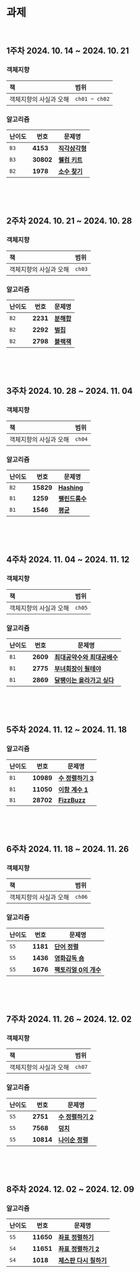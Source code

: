 # 과제
</br>

## 1주차 2024. 10. 14 ~ 2024. 10. 21
### 객체지향
| 책 | 범위 |
|:---|:---|
| 객체지향의 사실과 오해   | `ch01 ~ ch02`

### 알고리즘
| 난이도 | 번호 | 문제명 |
|---|---|---|
| `B3`   | **4153** | [**직각삼각형**](https://www.acmicpc.net/problem/4153)
| `B3`   | **30802** | [**웰컴 키트**](https://www.acmicpc.net/problem/30802)
| `B2`   | **1978** | [**소수 찾기**](https://www.acmicpc.net/problem/1978)

<br><br><br>

## 2주차 2024. 10. 21 ~ 2024. 10. 28
### 객체지향
| 책 | 범위 |
|:---|:---|
| 객체지향의 사실과 오해   | `ch03`

### 알고리즘
| 난이도 | 번호 | 문제명 |
|---|---|---|
| `B2`   | **2231** | [**분해합**](https://www.acmicpc.net/problem/2231)
| `B2`   | **2292** | [**벌집**](https://www.acmicpc.net/problem/2292)
| `B2`   | **2798** | [**블랙잭**](https://www.acmicpc.net/problem/2292)

<br><br><br>

## 3주차 2024. 10. 28 ~ 2024. 11. 04
### 객체지향
| 책 | 범위 |
|:---|:---|
| 객체지향의 사실과 오해   | `ch04`

### 알고리즘
| 난이도 | 번호 | 문제명 |
|---|---|---|
| `B2`   | **15829** | [**Hashing**](https://www.acmicpc.net/problem/15829)
| `B1`   | **1259** | [**팰린드롬수**](https://www.acmicpc.net/problem/1259)
| `B1`   | **1546** | [**평균**](https://www.acmicpc.net/problem/1546)

<br><br><br>

## 4주차 2024. 11. 04 ~ 2024. 11. 12
### 객체지향
| 책 | 범위 |
|:---|:---|
| 객체지향의 사실과 오해   | `ch05`

### 알고리즘
| 난이도 | 번호 | 문제명 |
|---|---|---|
| `B1`   | **2609** | [**최대공약수와 최대공배수**](https://www.acmicpc.net/problem/2609)
| `B1`   | **2775** | [**부녀회장이 될테야**](https://www.acmicpc.net/problem/2775)
| `B1`   | **2869** | [**달팽이는 올라가고 싶다**](https://www.acmicpc.net/problem/2869)

<br><br><br>

## 5주차 2024. 11. 12 ~ 2024. 11. 18

### 알고리즘
| 난이도 | 번호 | 문제명 |
|---|---|---|
| `B1`   | **10989** | [**수 정렬하기 3**](https://www.acmicpc.net/problem/10989)
| `B1`   | **11050** | [**이항 계수 1**](https://www.acmicpc.net/problem/11050)
| `B1`   | **28702** | [**FizzBuzz**](https://www.acmicpc.net/problem/28702)

<br><br><br>

## 6주차 2024. 11. 18 ~ 2024. 11. 26
### 객체지향
| 책 | 범위 |
|:---|:---|
| 객체지향의 사실과 오해   | `ch06`

### 알고리즘
| 난이도 | 번호 | 문제명 |
|---|---|---|
| `S5`   | **1181** | [**단어 정렬**](https://www.acmicpc.net/problem/1181)
| `S5`   | **1436** | [**영화감독 숌**](https://www.acmicpc.net/problem/1436)
| `S5`   | **1676** | [**팩토리얼 0의 개수**](https://www.acmicpc.net/problem/1676)

<br><br><br>


## 7주차 2024. 11. 26 ~ 2024. 12. 02
### 객체지향
| 책 | 범위 |
|:---|:---|
| 객체지향의 사실과 오해   | `ch07`

### 알고리즘
| 난이도 | 번호 | 문제명 |
|---|---|---|
| `S5`   | **2751** | [**수 정렬하기 2**](https://www.acmicpc.net/problem/2751)
| `S5`   | **7568** | [**덩치**](https://www.acmicpc.net/problem/7568)
| `S5`   | **10814** | [**나이순 정렬**](https://www.acmicpc.net/problem/10814)

<br><br><br>

## 8주차 2024. 12. 02 ~ 2024. 12. 09

### 알고리즘
| 난이도 | 번호 | 문제명 |
|---|---|---|
| `S5`   | **11650** | [**좌표 정렬하기**](https://www.acmicpc.net/problem/11650)
| `S4`   | **11651** | [**좌표 정렬하기 2**](https://www.acmicpc.net/problem/11651)
| `S4`   | **1018** | [**체스판 다시 칠하기**](https://www.acmicpc.net/problem/1018)

<br><br><br>
